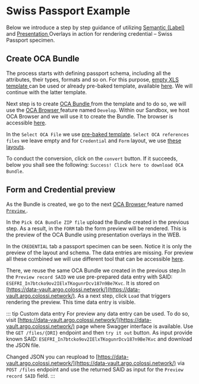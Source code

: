 # Swiss Passport Example

Below we introduce a step by step guidance of utilizing [ Semantic (Label) ](/specification/#label-overlay) and [ Presentation  ](/specification/#presentation-overlays) Overlays in action for rendering credential – Swiss Passport specimen.

## Create OCA Bundle

The process starts with defining passport schema, including all the attributes, their types, formats and so on. For this purpose, [ empty XLS template ](https://github.com/THCLab/oca-ecosystem/blob/main/examples/template.xlsx) can be used or already pre-baked template, available [here](https://github.com/THCLab/oca-ecosystem/blob/main/examples/swiss_passport/digital_passport.xlsx). We will continue with the latter template.

Next step is to create [ OCA Bundle ](/ecosystem/oca-bundle) from the template and to do so, we will use the [ OCA Browser ](/ecosystem/oca-browser) feature named `Develop`. Within our Sandbox, we host OCA Browser and we will use it to create the Bundle. The browser is accessible [here](https://browser.oca.argo.colossi.network/#/).

In the `Select OCA File` we use [pre-baked template](https://github.com/THCLab/oca-ecosystem/blob/main/examples/swiss_passport/digital_passport.xlsx). `Select OCA references files` we leave empty and for `Credential` and `Form` layout, we use [these layouts](https://github.com/THCLab/oca-ecosystem/tree/main/examples/swiss_passport/layouts).

To conduct the conversion, click on the `convert` button. If it succeeds, below you shall see the following: `Success! Click here to download OCA Bundle`.

## Form and Credential preview

As the Bundle is created, we go to the next [ OCA Browser ](/ecosystem/oca-browser) feature named [ `Preview` ](https://browser.oca.argo.colossi.network/#/preview).

In the `Pick OCA Bundle ZIP file` upload the Bundle created in the previous step. As a result, in the `FORM` tab the form preview will be rendered. This is the preview of the OCA Bundle using presentation overlays in the WEB.

In the `CREDENTIAL` tab a passport specimen can be seen. Notice it is only the preview of the layout and schema. The data entries are missing. For preview all these combined we will use different tool that can be accessible [here](https://demo.oca.argo.colossi.network/credential.html).

There, we reuse the same OCA Bundle we created in the previous step.In the `Preview record SAID` we use pre-prepared data entry with SAID: `ESEFRI_In7btcko9ov2IElxTKogunrDcv187n9Be7Kvc`. It is stored on [https://data-vault.argo.colossi.network/](https://data-vault.argo.colossi.network/). As a next step, click `Load` that triggers rendering the preview. This time data entry is visible.

::: tip Custom data entry
For preview any data entry can be used. To do so, visit [https://data-vault.argo.colossi.network/](https://data-vault.argo.colossi.network/) page where Swagger interface is available. Use the `GET /files/{DRI}` endpoint and then `try it out` button. As input provide known SAID: `ESEFRI_In7btcko9ov2IElxTKogunrDcv187n9Be7Kvc` and download the JSON file.

Changed JSON you can reupload to [https://data-vault.argo.colossi.network/](https://data-vault.argo.colossi.network/) via `POST /files` endpoint and use the returned SAID as input for the `Preview record SAID` field.
:::
